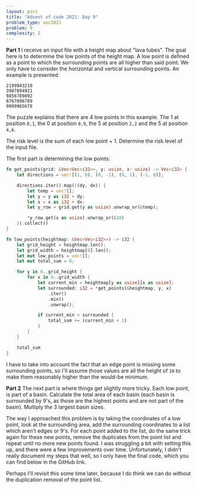 ```yaml
---
layout: post
title: "Advent of code 2021: Day 9"
problem_type: aoc2021
problem: 9
complexity: 2
---
```


**Part 1**
I receive an input file with a height map about "lava tubes". The goal here is to determine the low points of the height map. A low point is defined as a point to which the surrounding points are all higher than said point. We only have to consider the horizontal and vertical surrounding points. An example is presented:

```
2199943210
3987894921
9856789892
8767896789
9899965678
```

The puzzle explains that there are 4 low points in this example. The 1 at position `0,1`, the 0 at position `0,9`, the 5 at position `2,2` and the 5 at position `4,6`.

The risk level is the sum of each low point + 1. Determine the risk level of the input file.

The first part is determining the low points:

```rust
fn get_points(grid: &Vec<Vec<i32>>, y: usize, x: usize) -> Vec<i32> {
    let directions = vec![(1, 0), (0, -1), (0, 1), (-1, 0)];

    directions.iter().map(|(dy, dx)| {
        let temp = vec![];
        let y = y as i32 + dy;
        let x = x as i32 + dx;
        let y_row = grid.get(y as usize).unwrap_or(&temp);

        *y_row.get(x as usize).unwrap_or(&10)
    }).collect()
}

fn low_points(heightmap: &Vec<Vec<i32>>) -> i32 {
    let grid_height = heightmap.len();
    let grid_width = heightmap[0].len();
    let mut low_points = vec![];
    let mut total_sum = 0;

    for y in 0..grid_height {
        for x in 0..grid_width {
            let current_min = heightmap[y as usize][x as usize];
            let surrounded: i32 = *get_points(&heightmap, y, x)
                .iter()
                .min()
                .unwrap();

            if current_min < surrounded {
                total_sum += (current_min + 1)
            }
        }
    }

    total_sum
}
```

I have to take into account the fact that an edge point is missing some surrounding points, so I'll assume those values are all the height of `10` to make them reasonably higher than the would-be minimum.

**Part 2**
The next part is where things get slightly more tricky. Each low point, is part of a basin. Calculate the total area of each basin (each basin is surrounded by 9's, as those are the highest points and are not part of the basin). Multiply the 3 largest basin sizes.

The way I approached this problem is by taking the coordinates of a low point, look at the surrounding area, add the surrounding coordinates to a list which aren't edges or 9's. For each point added to the list, do the same trick again for these new points, remove the duplicates from the point list and repeat until no more new points found. I was struggling a bit with setting this up, and there were a few improvements over time. Unfortunately, I didn't really document my steps that well, so I only have the final code, which you can find below in the GitHub link.

Perhaps I'll revisit this some time later, because I do think we can do without the duplication removal of the point list.

